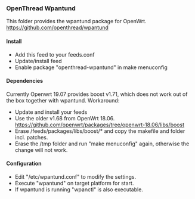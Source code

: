<h3> OpenThread Wpantund </h3>

This folder provides the wpantund package for OpenWrt.
https://github.com/openthread/wpantund

<h4> Install </h4>

- Add this feed to your feeds.conf
- Update/install feed
- Enable package "openthread-wpantund" in make menuconfig

<h4> Dependencies </h4>

Currently Openwrt 19.07 provides boost v1.71, which does not work out of the box together with wpantund. 
Workaround:

- Update and install your feeds
- Use the older v1.68 from OpenWrt 18.06. https://github.com/openwrt/packages/tree/openwrt-18.06/libs/boost
- Erase /feeds/packages/libs/boost/* and copy the makefile and folder incl. patches.
- Erase the /tmp folder and run "make menuconfig" again, otherwise the change will not work.

<h4> Configuration </h4>

- Edit "/etc/wpantund.conf" to modify the settings.
- Execute "wpantund" on target platform for start.
- If wpantund is running "wpanctl" is also executable.